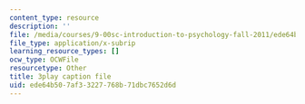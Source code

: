 ```yaml
---
content_type: resource
description: ''
file: /media/courses/9-00sc-introduction-to-psychology-fall-2011/ede64b507af33227768b71dbc7652d6d_kD3CswjYb2E.srt
file_type: application/x-subrip
learning_resource_types: []
ocw_type: OCWFile
resourcetype: Other
title: 3play caption file
uid: ede64b50-7af3-3227-768b-71dbc7652d6d
---
```

